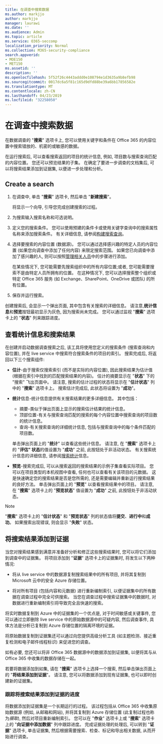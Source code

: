 ```yaml
---
title: 在调查中搜索数据
ms.author: markjjo
author: markjjo
manager: laurawi
ms.date: ''
ms.audience: Admin
ms.topic: article
ms.service: O365-seccomp
localization_priority: Normal
ms.collection: M365-security-compliance
search.appverid:
- MOE150
- MET150
ms.assetid: ''
description: ''
ms.openlocfilehash: 5f52f26c4443addd0e108794e1d3635a9b8efb98
ms.sourcegitcommit: 0017dc6a5f81c165d9dfd88be39a6bb17856582e
ms.translationtype: MT
ms.contentlocale: zh-CN
ms.lasthandoff: 04/23/2019
ms.locfileid: "32258050"
---
```

# <a name="search-for-data-in-an-investigation"></a>在调查中搜索数据

在数据调查的 "**搜索**" 选项卡上, 您可以使用关键字和条件在 Office 365 的内容位置中搜索错放的、机密的或敏感的数据。 

在运行搜索后, 可以查看搜索返回的项目的统计信息, 例如, 项目数与搜索查询匹配的内容位置。 您还可以预览结果的子集。 在确定了要进一步调查的文档集后, 可以将搜索结果添加到证据集, 以便进一步处理和分析。

## <a name="create-a-search"></a>Create a search

1. 在调查中, 单击 "**搜索**" 选项卡, 然后单击 "**新建搜索**"。 

    将显示一个向导, 引导您完成创建搜索的过程。

2. 为搜索输入搜索名称和可选说明。

3. 定义您的搜索条件。 您可以使用预建的条件卡或使用关键字查询中的搜索属性名称来添加搜索条件。 有关详细信息, 请参阅[构建搜索查询](build-search-queries.md)。

4. 选择要搜索的内容位置 (数据源)。 您可以通过选择感兴趣的特定人员的内容位置 (如果您向调查中添加了任何内容) 来限定搜索范围。 如果您已向调查中添加了感兴趣的人, 则可以按照[管理相关人员](manage-people-of-interest.md#add-people-of-interest)中的步骤进行添加。
 
    在某些情况下, 您可能需要先搜索组织中的所有内容位置;或者, 您可能需要搜索不是由特定人员所拥有的位置。 在这种情况下, 您可以选择搜索整个组织或特定 Office 365 服务 (如 Exchange、SharePoint、OneDrive 或团队) 的所有位置。

5. 保存并运行搜索。

创建搜索后, 会显示一个弹出页面, 其中包含有关搜索的详细信息。 请注意,**统计信息**和**预览**按钮最初显示为灰色, 因为搜索尚未完成。 您可以通过监视 "**搜索**" 选项卡上的 "**状态**" 列来跟踪进度。

## <a name="view-statistics-and-search-results"></a>查看统计信息和搜索结果

在创建并启动数据调查搜索之后, 该工具将使用您定义的搜索条件 (搜索查询和内容位置), 并在 live service 中搜索符合搜索条件的项目的索引。 搜索完成后, 将返回以下三个搜索组件: 

- **估计**-由于搜索仅搜索索引 (而不是实际的内容位置), 因此搜索结果为估计值 (根据在索引中找到的匹配搜索结果的内容)。 估计的摘要显示在 "**状态**" 下的 "搜索" 飞出页面中。 请注意, 搜索的估计过程的状态将显示在 "**估计状态**" 列中的 "**搜索**" 选项卡上。 搜索估计完成后, 此状态将设置为 "**成功**"。

- **统计**信息-统计信息提供有关搜索结果的更多详细信息。 其中包括：

    - 摘要-类似于弹出页面上显示的搜索估计结果的统计信息。
    - 顶部位置-有关与搜索查询匹配的搜索的每个内容位置中搜索查询的项目数的统计信息。 
    - 查询-有关搜索查询的详细统计信息, 包括与搜索查询中的每个条件匹配的项目数。

    单击弹出页面上的 "**统计**" 以查看这些统计信息。 请注意, 在 "**搜索**" 选项卡上的 "**评估" 状态**的值设置为 "**成功**" 之前, 此按钮处于非活动状态。 有关搜索统计信息的详细信息, 请参阅[搜索统计](search-statistics.md)信息。

- **预览**-搜索完成后, 可以从搜索返回的搜索结果的示例子集查看实际项目。 您可以在项目类型的本机视图中查看, 任何也可以查看有关该项目的元数据。 这是快速确定您的搜索结果是否是您所需的, 还是需要编辑并重新运行搜索结果的良好方法。 单击弹出页面上的 "**预览**" 以查看搜索结果中的项目。 请注意, 在 "**搜索**" 选项卡上的 "**预览状态**" 值设置为 "**成功**" 之前, 此按钮处于非活动状态。
 
> [!NOTE]
> "**搜索**" 选项卡上的 "**估计状态**" 和 "**预览状态**" 列的状态值将**提交**、**进行中**和**成功**。 如果搜索出现错误, 则会显示 "**失败**" 状态。

## <a name="add-search-results-to-evidence"></a>将搜索结果添加到证据

当您对搜索结果感到满意并准备好分析和修正这些搜索结果时, 您可以将它们添加到调查中的证据集。 将项目添加到 "**证据**" 选项卡上的证据集时, 将发生以下两种情况:

- 将从 live service 中的数据源复制搜索结果中的所有项目, 并将其复制到 Microsoft 云中的安全 Azure 存储位置。

- 将对所有项目 (包括内容和元数据) 进行重新编制索引, 以便证据集中的所有数据在调查过程中完全可供搜索。 当您在调查过程中搜索证据集中的数据时, 对数据进行重新编制索引将导致完全且快速的搜索。

将实时数据复制到 Azure 中的证据集的一个优点是, 对于时间敏感或关键事件, 您可以通过立即删除 live service 中的原始数据源中的可疑内容, 然后调查事件, 具体方法是分析已复制到 Azure 存储位置的隔离环境的证据。 

将原始数据复制到证据集还可以通过向您提供高级分析工具 (如主题检测、接近重复检测和电子邮件线程标识) 来促进您的调查。

如有必要, 您还可以将非 Office 365 数据源中的数据添加到证据集, 以便将其与从 Office 365 中收集的数据存储在一起。

若要将数据添加到如集, 请在 "**搜索**" 选项卡上选择一个搜索, 然后单击弹出页面上的 "**将结果添加到证据**"。 请注意, 您可以将数据添加到现有证据集, 也可以即时创建新的证据集。

### <a name="tracking-the-progress-of-adding-search-results-to-evidence"></a>跟踪将搜索结果添加到证据的进度

将数据添加到证据集是一个长期运行的过程。 该过程包括从 Office 365 中收集原始数据源 (例如, 从邮箱和网站), 并将其复制到 Azure 存储位置 (此复制过程也称为*摄取*), 然后对项目重新编制索引。 您可以在 "**作业**" 选项卡上或 "**搜索**" 选项卡上的 "**向证据中添加数据**" 列中跟踪进度。 完成证据处理的处理后, 可以转到 "**证据**" 选项卡, 单击证据集, 然后根据需要搜索、检查、标记和导出相关数据, 从而开始进行调查。